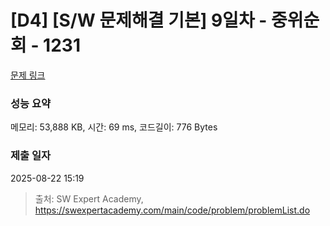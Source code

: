 # [D4] [S/W 문제해결 기본] 9일차 - 중위순회 - 1231 

[문제 링크](https://swexpertacademy.com/main/code/problem/problemDetail.do?contestProbId=AV140YnqAIECFAYD) 

### 성능 요약

메모리: 53,888 KB, 시간: 69 ms, 코드길이: 776 Bytes

### 제출 일자

2025-08-22 15:19

> 출처: SW Expert Academy, https://swexpertacademy.com/main/code/problem/problemList.do


